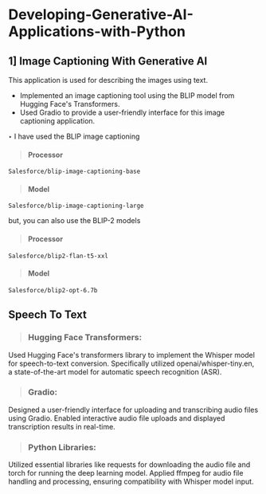 # Developing-Generative-AI-Applications-with-Python

## 1] Image Captioning With Generative AI

  This application is used for describing the images using text.

  - Implemented an image captioning tool using the BLIP model from Hugging Face's Transformers.
  - Used Gradio to provide a user-friendly interface for this image captioning application.

‣ I have used the BLIP image captioning

>#### Processor    
    
    Salesforce/blip-image-captioning-base

>#### Model

    Salesforce/blip-image-captioning-large

but, you can also use the BLIP-2 models

>#### Processor

    Salesforce/blip2-flan-t5-xxl

>#### Model

    Salesforce/blip2-opt-6.7b

## Speech To Text
>### Hugging Face Transformers:
Used Hugging Face's transformers library to implement the Whisper model for speech-to-text conversion.
Specifically utilized openai/whisper-tiny.en, a state-of-the-art model for automatic speech recognition (ASR).
>### Gradio:
Designed a user-friendly interface for uploading and transcribing audio files using Gradio.
Enabled interactive audio file uploads and displayed transcription results in real-time.
>### Python Libraries:
Utilized essential libraries like requests for downloading the audio file and torch for running the deep learning model.
Applied ffmpeg for audio file handling and processing, ensuring compatibility with Whisper model input.
